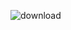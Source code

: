 ![download](https://github.com/Marloncalopssita/Curioidade/assets/160624740/3715b75f-e5a0-4ee4-bbb5-f53973888e15)
